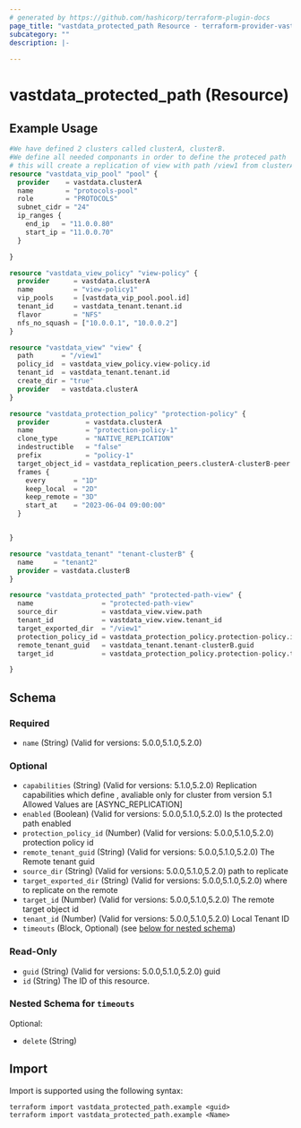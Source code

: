 ```yaml
---
# generated by https://github.com/hashicorp/terraform-plugin-docs
page_title: "vastdata_protected_path Resource - terraform-provider-vastdata"
subcategory: ""
description: |-
  
---
```


# vastdata_protected_path (Resource)



## Example Usage

```terraform
#We have defined 2 clusters called clusterA, clusterB.
#We define all needed componants in order to define the proteced path
# this will create a replication of view with path /view1 from clusterA to remote clusterB path /view1
resource "vastdata_vip_pool" "pool" {
  provider    = vastdata.clusterA
  name        = "protocols-pool"
  role        = "PROTOCOLS"
  subnet_cidr = "24"
  ip_ranges {
    end_ip   = "11.0.0.80"
    start_ip = "11.0.0.70"
  }

}

resource "vastdata_view_policy" "view-policy" {
  provider      = vastdata.clusterA
  name          = "view-policy1"
  vip_pools     = [vastdata_vip_pool.pool.id]
  tenant_id     = vastdata_tenant.tenant.id
  flavor        = "NFS"
  nfs_no_squash = ["10.0.0.1", "10.0.0.2"]
}

resource "vastdata_view" "view" {
  path       = "/view1"
  policy_id  = vastdata_view_policy.view-policy.id
  tenant_id  = vastdata_tenant.tenant.id
  create_dir = "true"
  provider   = vastdata.clusterA
}

resource "vastdata_protection_policy" "protection-policy" {
  provider         = vastdata.clusterA
  name             = "protection-policy-1"
  clone_type       = "NATIVE_REPLICATION"
  indestructible   = "false"
  prefix           = "policy-1"
  target_object_id = vastdata_replication_peers.clusterA-clusterB-peer.id
  frames {
    every       = "1D"
    keep_local  = "2D"
    keep_remote = "3D"
    start_at    = "2023-06-04 09:00:00"
  }


}

resource "vastdata_tenant" "tenant-clusterB" {
  name     = "tenant2"
  provider = vastdata.clusterB
}

resource "vastdata_protected_path" "protected-path-view" {
  name                 = "protected-path-view"
  source_dir           = vastdata_view.view.path
  tenant_id            = vastdata_view.view.tenant_id
  target_exported_dir  = "/view1"
  protection_policy_id = vastdata_protection_policy.protection-policy.id
  remote_tenant_guid   = vastdata_tenant.tenant-clusterB.guid
  target_id            = vastdata_protection_policy.protection-policy.target_object_id

}
```

<!-- schema generated by tfplugindocs -->
## Schema

### Required

- `name` (String) (Valid for versions: 5.0.0,5.1.0,5.2.0)

### Optional

- `capabilities` (String) (Valid for versions: 5.1.0,5.2.0) Replication capabilities which define , avaliable only for cluster from version 5.1 Allowed Values are [ASYNC_REPLICATION]
- `enabled` (Boolean) (Valid for versions: 5.0.0,5.1.0,5.2.0) Is the protected path enabled
- `protection_policy_id` (Number) (Valid for versions: 5.0.0,5.1.0,5.2.0) protection policy id
- `remote_tenant_guid` (String) (Valid for versions: 5.0.0,5.1.0,5.2.0) The Remote tenant guid
- `source_dir` (String) (Valid for versions: 5.0.0,5.1.0,5.2.0) path to replicate
- `target_exported_dir` (String) (Valid for versions: 5.0.0,5.1.0,5.2.0) where to replicate on the remote
- `target_id` (Number) (Valid for versions: 5.0.0,5.1.0,5.2.0) The remote target object id
- `tenant_id` (Number) (Valid for versions: 5.0.0,5.1.0,5.2.0) Local Tenant ID
- `timeouts` (Block, Optional) (see [below for nested schema](#nestedblock--timeouts))

### Read-Only

- `guid` (String) (Valid for versions: 5.0.0,5.1.0,5.2.0) guid
- `id` (String) The ID of this resource.

<a id="nestedblock--timeouts"></a>
### Nested Schema for `timeouts`

Optional:

- `delete` (String)

## Import

Import is supported using the following syntax:

```shell
terraform import vastdata_protected_path.example <guid>
terraform import vastdata_protected_path.example <Name>
```
